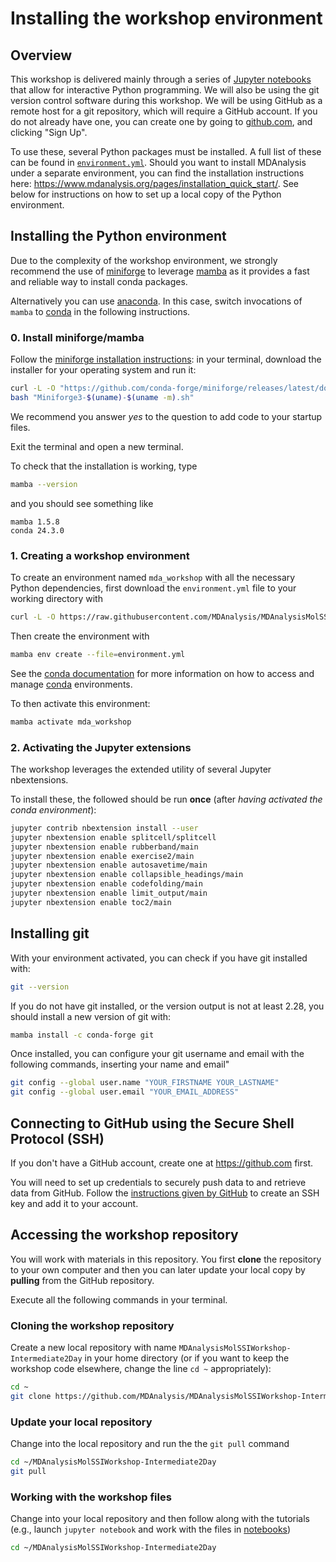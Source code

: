 # Installing the workshop environment

## Overview

This workshop is delivered mainly through a series of [Jupyter notebooks][1]
that allow for interactive Python programming. We will also be using the git version control software during this workshop. We will be using GitHub as a remote host for a git repository, which will require a GitHub account. If you do not already have one, you can create one by going to [github.com](https://github.com/), and clicking "Sign Up".


To use these, several Python packages must be installed. A full list of these
can be found in [`environment.yml`](environment.yml). 
Should you want to install MDAnalysis under a separate environment, you can find the installation instructions here: https://www.mdanalysis.org/pages/installation_quick_start/.
See below for instructions on how to set up a local copy of the Python environment.

## Installing the Python environment

Due to the complexity of the workshop environment, we strongly recommend the
use of [miniforge](https://github.com/conda-forge/miniforge?tab=readme-ov-file#miniforge)
to leverage [mamba](https://mamba.readthedocs.io/en/stable/index.html) as it provides
a fast and reliable way to install conda packages.

Alternatively you can use [anaconda][2]. In this case, switch invocations of `mamba` to [conda][3] in the following instructions.

### 0. Install miniforge/mamba

Follow the [miniforge installation instructions](https://github.com/conda-forge/miniforge?tab=readme-ov-file#install): in your terminal, download the installer for your operating system and run it: 
```bash
curl -L -O "https://github.com/conda-forge/miniforge/releases/latest/download/Miniforge3-$(uname)-$(uname -m).sh"
bash "Miniforge3-$(uname)-$(uname -m).sh"
```
We recommend you answer *yes* to the question to add code to your startup files.

Exit the terminal and open a new terminal.

To check that the installation is working, type
```bash
mamba --version
```
and you should see something like
```
mamba 1.5.8
conda 24.3.0
```


### 1. Creating a workshop environment

To create an environment named `mda_workshop` with all the necessary
Python dependencies, first download the `environment.yml` file to your working directory with
```bash
curl -L -O https://raw.githubusercontent.com/MDAnalysis/MDAnalysisMolSSIWorkshop-Intermediate2Day/jun24-ws/environment.yml 
```
Then create the environment with
```bash
mamba env create --file=environment.yml
```

See the [conda documentation][4] for more information on how to access and
manage [conda][3] environments.

To then activate this environment:

```bash
mamba activate mda_workshop
```

### 2. Activating the Jupyter extensions

The workshop leverages the extended utility of several Jupyter nbextensions.

To install these, the followed should be run **once** (after *having activated
the conda environment*):

```bash
jupyter contrib nbextension install --user
jupyter nbextension enable splitcell/splitcell
jupyter nbextension enable rubberband/main
jupyter nbextension enable exercise2/main
jupyter nbextension enable autosavetime/main
jupyter nbextension enable collapsible_headings/main
jupyter nbextension enable codefolding/main
jupyter nbextension enable limit_output/main
jupyter nbextension enable toc2/main
```

## Installing git

With your environment activated, you can check if you have git installed with:

```bash
git --version
```

If you do not have git installed, or the version output is not at least 2.28, you should install a new version of git with:

```bash
mamba install -c conda-forge git
```

Once installed, you can configure your git username and email with the following commands, inserting your name and email"

```bash
git config --global user.name "YOUR_FIRSTNAME YOUR_LASTNAME"
git config --global user.email "YOUR_EMAIL_ADDRESS"
```

## Connecting to GitHub using the Secure Shell Protocol (SSH)

If you don't have a GitHub account, create one at https://github.com first.

You will need to set up credentials to securely push data to and retrieve data from GitHub. Follow the [instructions given by GitHub](https://docs.github.com/en/authentication/connecting-to-github-with-ssh) to create an SSH key and add it to your account.

## Accessing the workshop repository

You will work with materials in this repository. You first **clone** the repository to your own computer and then you can later update your local copy by **pulling** from the GitHub repository.

Execute all the following commands in your terminal.

### Cloning the workshop repository
Create a new local repository with name `MDAnalysisMolSSIWorkshop-Intermediate2Day` in your home directory (or if you want to keep the workshop code elsewhere, change the line `cd ~` appropriately):
```bash
cd ~
git clone https://github.com/MDAnalysis/MDAnalysisMolSSIWorkshop-Intermediate2Day.git
```

### Update your local repository
Change into the local repository and run the the `git pull` command
```bash
cd ~/MDAnalysisMolSSIWorkshop-Intermediate2Day
git pull
```

### Working with the workshop files
Change into your local repository and then follow along with the tutorials (e.g., launch `jupyter notebook` and work with the files in [notebooks](./notebooks))
```bash
cd ~/MDAnalysisMolSSIWorkshop-Intermediate2Day
```





[1]: https://jupyter-notebook.readthedocs.io/en/stable/
[2]: https://docs.anaconda.com/anaconda/install/
[3]: https://conda.io/projects/conda/en/latest/index.html
[4]: https://docs.conda.io/projects/conda/en/latest/user-guide/getting-started.html?highlight=conda%20activate#managing-environments
